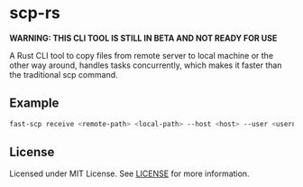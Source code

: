 # scp-rs

**WARNING: THIS CLI TOOL IS STILL IN BETA AND NOT READY FOR USE**

A Rust CLI tool to copy files from remote server to local machine or the other way around, handles tasks concurrently, which makes it faster than the traditional scp command.

## Example

```bash
fast-scp receive <remote-path> <local-path> --host <host> --user <username> --private-key [path-to-private-key]
```

## License

Licensed under MIT License. See [LICENSE](LICENSE) for more information.
